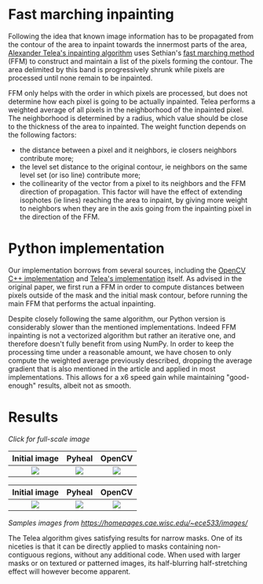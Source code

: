 # Fast marching inpainting

Following the idea that known image information has to be propagated from the contour of the area to inpaint towards the innermost parts of the area, [Alexander Telea's inpainting algorithm][1] uses Sethian's [fast marching method][2] (FFM) to construct and maintain a list of the pixels forming the contour. The area delimited by this band is progressively shrunk while pixels are processed until none remain to be inpainted.

FFM only helps with the order in which pixels are processed, but does not determine how each pixel is going to be actually inpainted. Telea performs a weighted average of all pixels in the neighborhood of the inpainted pixel. The neighborhood is determined by a radius, which value should be close to the thickness of the area to inpainted. The weight function depends on the following factors:
- the distance between a pixel and it neighbors, ie closers neighbors contribute more;
- the level set distance to the original contour, ie neighbors on the same level set (or iso line) contribute more;
- the collinearity of the vector from a pixel to its neighbors and the FFM direction of propagation. This factor will have the effect of extending isophotes (ie lines) reaching the area to inpaint, by giving more weight to neighbors when they are in the axis going from the inpainting pixel in the direction of the FFM.

[1]: https://www.rug.nl/research/portal/files/14404904/2004JGraphToolsTelea.pdf
[2]: https://math.berkeley.edu/~sethian/2006/Explanations/fast_marching_explain.html

# Python implementation

Our implementation borrows from several sources, including the [OpenCV C++ implementation][1] and [Telea's implementation][2] itself. As advised in the original paper, we first run a FFM in order to compute distances between pixels outside of the mask and the initial mask contour, before running the main FFM that performs the actual inpainting.

Despite closely following the same algorithm, our Python version is considerably slower than the mentioned implementations. Indeed FFM inpainting is not a vectorized algorithm but rather an iterative one, and therefore doesn't fully benefit from using NumPy. In order to keep the processing time under a reasonable amount, we have chosen to only compute the weighted average previously described, dropping the average gradient that is also mentioned in the article and applied in most implementations. This allows for a x6 speed gain while maintaining "good-enough" results, albeit not as smooth.

[3]: https://github.com/opencv/opencv/blob/master/modules/photo/src/inpaint.cpp
[4]: https://github.com/erich666/jgt-code/tree/master/Volume_09/Number_1/Telea2004/AFMM_Inpainting

# Results

*Click for full-scale image*

| Initial image               | Pyheal                        | OpenCV                      |
| :-------------------------: | :---------------------------: | :-------------------------: |
| [![][im1_in_thumb]][im1_in] | [![][im1_out_thumb]][im1_out] | [![][im1_cv_thumb]][im1_cv] |

[im1_in]: https://raw.githubusercontent.com/olvb/pyheal/master/samples/tulips_in.png
[im1_in_thumb]: https://raw.githubusercontent.com/olvb/pyheal/master/samples/tulips_in.png
[im1_out]: https://raw.githubusercontent.com/olvb/pyheal/master/samples/tulips_out.png
[im1_out_thumb]: https://raw.githubusercontent.com/olvb/pyheal/master/samples/tulips_out.png
[im1_cv]: https://raw.githubusercontent.com/olvb/pyheal/master/samples/tulips_opencv.png
[im1_cv_thumb]: https://raw.githubusercontent.com/olvb/pyheal/master/samples/tulips_opencv.png

| Initial image               | Pyheal                        | OpenCV                      |
| :-------------------------: | :---------------------------: | :-------------------------: |
| [![][im2_in_thumb]][im2_in] | [![][im2_out_thumb]][im2_out] | [![][im2_cv_thumb]][im2_cv] |

[im2_in]: https://raw.githubusercontent.com/olvb/pyheal/master/samples/lena_in.png
[im2_in_thumb]: https://raw.githubusercontent.com/olvb/pyheal/master/samples/lena_in.png
[im2_out]: https://raw.githubusercontent.com/olvb/pyheal/master/samples/lena_out.png
[im2_out_thumb]: https://raw.githubusercontent.com/olvb/pyheal/master/samples/lena_out.png
[im2_cv]: https://raw.githubusercontent.com/olvb/pyheal/master/samples/lena_opencv.png
[im2_cv_thumb]: https://raw.githubusercontent.com/olvb/pyheal/master/samples/lena_opencv.png

*Samples images from https://homepages.cae.wisc.edu/~ece533/images/*

The Telea algorithm gives satisfying results for narrow masks. One of its niceties is that it can be directly applied to masks containing non-contiguous regions, without any additional code. When used with larger masks or on textured or patterned images, its half-blurring half-stretching effect will however become apparent.
